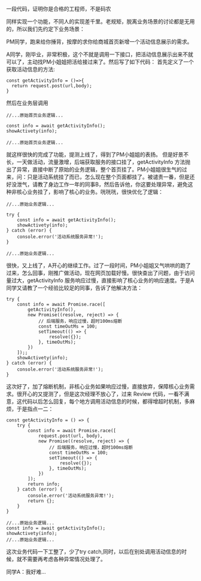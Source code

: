 一段代码，证明你是合格的工程师，不是码农

同样实现一个功能，不同人的实现差千里。老规矩，脱离业务场景的讨论都是无用的，所以我们先约定下业务场景：  

PM同学，跑来给你捶背，按摩的求你给商城首页新增一个活动信息展示的需求。

A同学，刚毕业，非常积极，这个不就是调用一下接口，把活动信息展示出来不就可以了，主动找PM小姐姐把活给接过来了。然后写了如下代码：
首先定义了一个获取活动信息的方法:
```
const getActivityInfo = ()=>{
  return request.post(url,body);
}
```
然后在业务层调用
```
//...原始首页业务逻辑...

const info = await getActivityInfo();
showActivety(info);

//...原始首页业务逻辑...
```
就这样很快的完成了功能，提测上线了，得到了PM小姐姐的表扬。
但是好景不长，一天做活动，流量激增，后端获取服务的接口挂了，getActivityInfo 方法抛出了异常，直接中断了原始的业务逻辑，整个首页挂了。PM小姐姐很生气的过来，问：只是活动系统挂了而已，怎么现在整个页面都挂了。被谴责一番，但是还好没泄气，请教了身边工作一年的同事B，然后告诉他，你这要处理异常，避免这种非核心业务挂了，影响了核心的业务。咣咣咣，很快优化了逻辑：
```
//...原始业务逻辑...

try {
    const info = await getActivityInfo();
    showActivety(info);
} catch (error) {
    console.error('活动系统服务异常!');
}

//...原始业务逻辑...
```
很快，又上线了，A开心的继续工作。过了一段时间，PM小姐姐又气哄哄的跑了过来，怎么回事，刚推广做活动，现在网页加载好慢。很快查出了问题，由于访问量过大，getActivityInfo 服务响应过慢，直接影响了核心业务的响应速度。于是A同学又请教了一个经验比较足的同事，告诉了他解决方法：
```
try {
    const info = await Promise.race([
        getActivityInfo(),
        new Promise((resolve, reject) => {
            // 后端服务，响应过慢，超时100ms熔断
            const timeOutMs = 100;
            setTimeout(() => {
                resolve({});
            }, timeOutMs);
        })
    ]);;
    showActivety(info);
} catch (error) {
    console.error('活动系统服务异常!');
}
```
这次好了，加了熔断机制，非核心业务如果响应过慢，直接放弃，保障核心业务需求。很开心的又提测了，但是这次经理不放心了，过来 Review 代码，一看不满意，这代码以后怎么回复，每个地方调用活动信息的时候，都得增超时机制，多麻烦，于是指点一二：
```
const getActivityInfo = () => {
    try {
        const info = await Promise.race([
            request.post(url, body),
            new Promise((resolve, reject) => {
                // 后端服务，响应过慢，超时100ms熔断
                const timeOutMs = 100;
                setTimeout(() => {
                    resolve({});
                }, timeOutMs);
            })
        ]);
        return info;
    } catch (error) {
        console.error('活动系统服务异常!');
        return {};
    }
}

//...原始业务逻辑...
const info = await getActivityInfo();
showActivety(info);
//...原始业务逻辑...
```
这次业务代码一下工整了，少了try catch,同时，以后在别处调用活动信息的时候，就不需要再考虑各种异常情况处理了。

同学A：我好难...